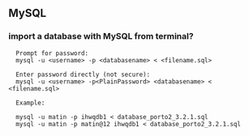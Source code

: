 ## MySQL


### import a database with MySQL from terminal?

 
  ``` 
    Prompt for password:
    mysql -u <username> -p <databasename> < <filename.sql>

    Enter password directly (not secure):
    mysql -u <username> -p<PlainPassword> <databasename> < <filename.sql>

    Example:

    mysql -u matin -p ihwqdb1 < database_porto2_3.2.1.sql
    mysql -u matin -p matin@12 ihwqdb1 < database_porto2_3.2.1.sql
  ```
